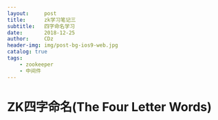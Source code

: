 ```yaml
---
layout:     post
title:      zk学习笔记三
subtitle:   四字命名学习
date:       2018-12-25
author:     CDz
header-img: img/post-bg-ios9-web.jpg
catalog: true
tags:
    - zookeeper
    - 中间件
---
```


# ZK四字命名(The Four Letter Words)
